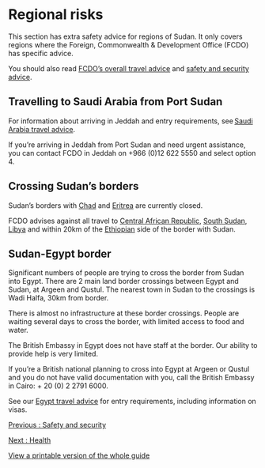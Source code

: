 # Regional risks

This section has extra safety advice for regions of Sudan. It only covers regions where the Foreign, Commonwealth & Development Office (FCDO) has specific advice.

You should also read [FCDO’s overall travel advice](/foreign-travel-advice/sudan) and [safety and security advice](/foreign-travel-advice/sudan/safety-and-security).

## Travelling to Saudi Arabia from Port Sudan

For information about arriving in Jeddah and entry requirements, see [Saudi Arabia travel advice](https://www.gov.uk/foreign-travel-advice/saudi-arabia).

If you’re arriving in Jeddah from Port Sudan and need urgent assistance, you can contact FCDO in Jeddah on +966 (0)12 622 5550 and select option 4.

## Crossing Sudan’s borders

Sudan’s borders with [Chad](https://www.gov.uk/foreign-travel-advice/chad) and [Eritrea](https://www.gov.uk/foreign-travel-advice/eritrea) are currently closed.

FCDO advises against all travel to [Central African Republic](https://www.gov.uk/foreign-travel-advice/central-african-republic), [South Sudan](https://www.gov.uk/foreign-travel-advice/south-sudan), [Libya](https://www.gov.uk/foreign-travel-advice/libya) and within 20km of the [Ethiopian](https://www.gov.uk/foreign-travel-advice/ethiopia) side of the border with Sudan.

## Sudan-Egypt border

Significant numbers of people are trying to cross the border from Sudan into Egypt. There are 2 main land border crossings between Egypt and Sudan, at Argeen and Qustul. The nearest town in Sudan to the crossings is Wadi Halfa, 30km from border.

There is almost no infrastructure at these border crossings. People are waiting several days to cross the border, with limited access to food and water.

The British Embassy in Egypt does not have staff at the border. Our ability to provide help is very limited.

If you’re a British national planning to cross into Egypt at Argeen or Qustul and you do not have valid documentation with you, call the British Embassy in Cairo: + 20 (0) 2 2791 6000.

See our [Egypt travel advice](https://www.gov.uk/foreign-travel-advice/egypt) for entry requirements, including information on visas.

[Previous
:
Safety and security](/foreign-travel-advice/sudan/safety-and-security)

[Next
:
Health](/foreign-travel-advice/sudan/health)

[View a printable version of the whole guide](/foreign-travel-advice/sudan/print)